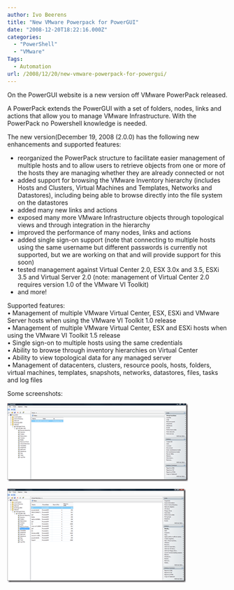 ```yaml
---
author: Ivo Beerens
title: "New VMware Powerpack for PowerGUI"
date: "2008-12-20T18:22:16.000Z"
categories: 
  - "PowerShell"
  - "VMware"
Tags:
  - Automation
url: /2008/12/20/new-vmware-powerpack-for-powergui/
---
```


On the PowerGUI website is a new version off VMware PowerPack released.

A PowerPack extends the PowerGUI with a set of folders, nodes, links and actions that allow you to manage VMware Infrastructure. With the PowerPack no Powershell knowledge is needed.

The new version(December 19, 2008 (2.0.0) has the following new enhancements and supported features:
- reorganized the PowerPack structure to facilitate easier management of multiple hosts and to allow users to retrieve objects from one or more of the hosts they are managing whether they are already connected or not  
- added support for browsing the VMware Inventory hierarchy (includes Hosts and Clusters, Virtual Machines and Templates, Networks and Datastores), including being able to browse directly into the file system on the datastores  
- added many new links and actions  
- exposed many more VMware Infrastructure objects through topological views and through integration in the hierarchy  
- improved the performance of many nodes, links and actions  
- added single sign-on support (note that connecting to multiple hosts using the same username but different passwords is currently not supported, but we are working on that and will provide support for this soon)  
- tested management against Virtual Center 2.0, ESX 3.0x and 3.5, ESXi 3.5 and Virtual Server 2.0 (note: management of Virtual Center 2.0 requires version 1.0 of the VMware VI Toolkit)  
- and more!

Supported features:  
• Management of multiple VMware Virtual Center, ESX, ESXi and VMware Server hosts when using the VMware VI Toolkit 1.0 release  
• Management of multiple VMware Virtual Center, ESX and ESXi hosts when using the VMware VI Toolkit 1.5 release  
• Single sign-on to multiple hosts using the same credentials  
• Ability to browse through inventory hierarchies on Virtual Center  
• Ability to view topological data for any managed server  
• Management of datacenters, clusters, resource pools, hosts, folders, virtual machines, templates, snapshots, networks, datastores, files, tasks and log files

Some screenshots:

[![image](images/image-thumb.png "image")](images/image.png)

[![image](images/image-thumb1.png "image")](images/image1.png)

